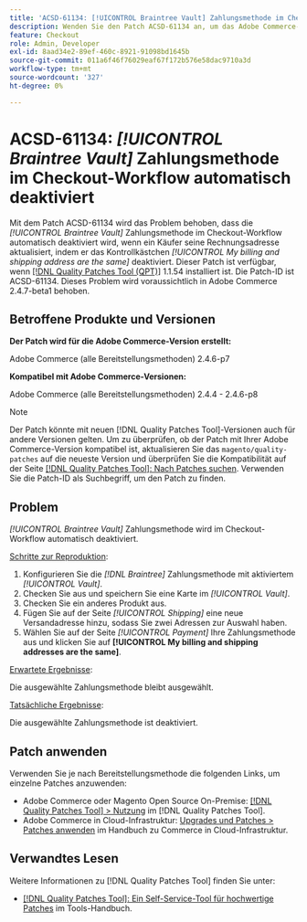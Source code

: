```yaml
---
title: 'ACSD-61134: [!UICONTROL Braintree Vault] Zahlungsmethode im Checkout-Workflow automatisch deaktiviert'
description: Wenden Sie den Patch ACSD-61134 an, um das Adobe Commerce-Problem zu beheben, bei dem die Zahlungsmethode *[!UICONTROL Braintree Vault]* im Checkout-Workflow automatisch deaktiviert wird, wenn ein Käufer seine Rechnungsadresse aktualisiert, indem er das Kontrollkästchen *[!UICONTROL My billing and shipping address are the same]* deaktiviert.
feature: Checkout
role: Admin, Developer
exl-id: 8aad34e2-89ef-460c-8921-91098bd1645b
source-git-commit: 011a6f46f76029eaf67f172b576e58dac9710a3d
workflow-type: tm+mt
source-wordcount: '327'
ht-degree: 0%

---
```


# ACSD-61134: *[!UICONTROL Braintree Vault]* Zahlungsmethode im Checkout-Workflow automatisch deaktiviert

Mit dem Patch ACSD-61134 wird das Problem behoben, dass die *[!UICONTROL Braintree Vault]* Zahlungsmethode im Checkout-Workflow automatisch deaktiviert wird, wenn ein Käufer seine Rechnungsadresse aktualisiert, indem er das Kontrollkästchen *[!UICONTROL My billing and shipping address are the same]* deaktiviert. Dieser Patch ist verfügbar, wenn [[!DNL Quality Patches Tool (QPT)]](https://experienceleague.adobe.com/en/docs/commerce-operations/tools/quality-patches-tool/quality-patches-tool-to-self-serve-quality-patches) 1.1.54 installiert ist. Die Patch-ID ist ACSD-61134. Dieses Problem wird voraussichtlich in Adobe Commerce 2.4.7-beta1 behoben.

## Betroffene Produkte und Versionen

**Der Patch wird für die Adobe Commerce-Version erstellt:**

Adobe Commerce (alle Bereitstellungsmethoden) 2.4.6-p7

**Kompatibel mit Adobe Commerce-Versionen:**

Adobe Commerce (alle Bereitstellungsmethoden) 2.4.4 - 2.4.6-p8

>[!NOTE]
>
>Der Patch könnte mit neuen [!DNL Quality Patches Tool]-Versionen auch für andere Versionen gelten. Um zu überprüfen, ob der Patch mit Ihrer Adobe Commerce-Version kompatibel ist, aktualisieren Sie das `magento/quality-patches` auf die neueste Version und überprüfen Sie die Kompatibilität auf der Seite [[!DNL Quality Patches Tool]: Nach Patches suchen](https://experienceleague.adobe.com/tools/commerce-quality-patches/index.html). Verwenden Sie die Patch-ID als Suchbegriff, um den Patch zu finden.

## Problem

*[!UICONTROL Braintree Vault]* Zahlungsmethode wird im Checkout-Workflow automatisch deaktiviert.

<u>Schritte zur Reproduktion</u>:

1. Konfigurieren Sie die *[!DNL Braintree]* Zahlungsmethode mit aktiviertem *[!UICONTROL Vault]*.
1. Checken Sie aus und speichern Sie eine Karte im *[!UICONTROL Vault]*.
1. Checken Sie ein anderes Produkt aus.
1. Fügen Sie auf der Seite *[!UICONTROL Shipping]* eine neue Versandadresse hinzu, sodass Sie zwei Adressen zur Auswahl haben.
1. Wählen Sie auf der Seite *[!UICONTROL Payment]* Ihre Zahlungsmethode aus und klicken Sie auf **[!UICONTROL My billing and shipping addresses are the same]**.

<u>Erwartete Ergebnisse</u>:

Die ausgewählte Zahlungsmethode bleibt ausgewählt.

<u>Tatsächliche Ergebnisse</u>:

Die ausgewählte Zahlungsmethode ist deaktiviert.

## Patch anwenden

Verwenden Sie je nach Bereitstellungsmethode die folgenden Links, um einzelne Patches anzuwenden:

* Adobe Commerce oder Magento Open Source On-Premise: [[!DNL Quality Patches Tool] > Nutzung](/help/tools/quality-patches-tool/usage.md) im [!DNL Quality Patches Tool].
* Adobe Commerce in Cloud-Infrastruktur: [Upgrades und Patches > Patches anwenden](https://experienceleague.adobe.com/docs/commerce-cloud-service/user-guide/develop/upgrade/apply-patches.html) im Handbuch zu Commerce in Cloud-Infrastruktur.

## Verwandtes Lesen

Weitere Informationen zu [!DNL Quality Patches Tool] finden Sie unter:

* [[!DNL Quality Patches Tool]: Ein Self-Service-Tool für hochwertige Patches](/help/tools/quality-patches-tool/quality-patches-tool-to-self-serve-quality-patches.md) im Tools-Handbuch.
